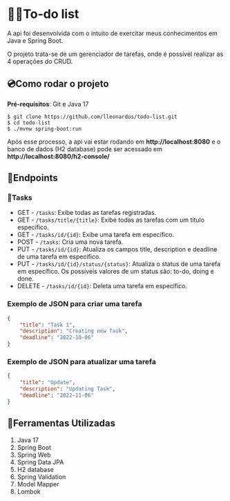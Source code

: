 # 👨‍💻To-do list

A api foi desenvolvida com o intuito de exercitar meus conhecimentos em Java e Spring Boot.

O projeto trata-se de um gerenciador de tarefas, onde é possível realizar as 4 operações do CRUD.

## 💿Como rodar o projeto
**Pré-requisitos**: Git e Java 17

``` shell
$ git clone https://github.com/lleonardus/todo-list.git
$ cd todo-list
$ ./mvnw spring-boot:run
```

Após esse processo, a api vai estar rodando em **http://localhost:8080** e o banco de dados (H2 database)
pode ser acessado em **http://localhost:8080/h2-console/**

## 🎯Endpoints

### 📜Tasks

- GET - `/tasks`: Exibe todas as tarefas registradas.
- GET - `/tasks/title/{title}`: Exibe todas as tarefas com um título específico.
- GET - `/tasks/id/{id}`: Exibe uma tarefa em específico.
- POST - `/tasks`: Cria uma nova tarefa.
- PUT - `/tasks/id/{id}`: Atualiza os campos title, description e deadline de uma tarefa em específico.
- PUT - `/tasks/id/{id}/status/{status}`: Atualiza o status de uma tarefa em específico. Os possíveis valores de um status são: to-do, doing e done.
- DELETE - `/tasks/id/{id}`: Deleta uma tarefa em específico.

### Exemplo de JSON para criar uma tarefa

```json
{
    "title": "Task 1",
    "description": "Creating new Task",
    "deadline": "2022-10-06"
}
```

### Exemplo de JSON para atualizar uma tarefa

```json
{
    "title": "Update",
    "description": "Updating Task",
    "deadline": "2022-11-06"
}
```

## 🧰Ferramentas Utilizadas

1. Java 17
2. Spring Boot
3. Spring Web
4. Spring Data JPA
5. H2 database
6. Spring Validation
7. Model Mapper
8. Lombok